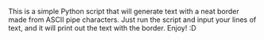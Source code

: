 This is a simple Python script that will generate text with a neat border made from ASCII pipe characters.
Just run the script and input your lines of text, and it will print out the text with the border.
Enjoy! :D
